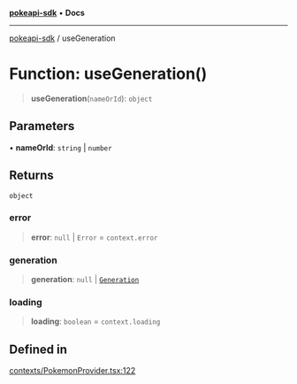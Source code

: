 [**pokeapi-sdk**](../README.md) • **Docs**

***

[pokeapi-sdk](../README.md) / useGeneration

# Function: useGeneration()

> **useGeneration**(`nameOrId`): `object`

## Parameters

• **nameOrId**: `string` \| `number`

## Returns

`object`

### error

> **error**: `null` \| `Error` = `context.error`

### generation

> **generation**: `null` \| [`Generation`](../type-aliases/Generation.md)

### loading

> **loading**: `boolean` = `context.loading`

## Defined in

[contexts/PokemonProvider.tsx:122](https://github.com/mdebauge/pokeapi-sdk/blob/09d8f8ed9b4027b59c5c525e455f6cd9dac61ae2/src/contexts/PokemonProvider.tsx#L122)
